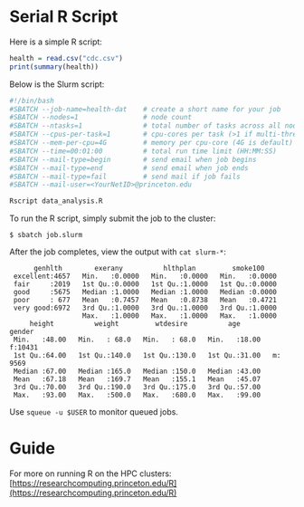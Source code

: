 # Serial R Script

Here is a simple R script:

```R
health = read.csv("cdc.csv")
print(summary(health))
```

Below is the Slurm script:

```bash
#!/bin/bash
#SBATCH --job-name=health-dat    # create a short name for your job
#SBATCH --nodes=1                # node count
#SBATCH --ntasks=1               # total number of tasks across all nodes
#SBATCH --cpus-per-task=1        # cpu-cores per task (>1 if multi-threaded tasks)
#SBATCH --mem-per-cpu=4G         # memory per cpu-core (4G is default)
#SBATCH --time=00:01:00          # total run time limit (HH:MM:SS)
#SBATCH --mail-type=begin        # send email when job begins
#SBATCH --mail-type=end          # send email when job ends
#SBATCH --mail-type=fail         # send mail if job fails
#SBATCH --mail-user=<YourNetID>@princeton.edu

Rscript data_analysis.R
```

To run the R script, simply submit the job to the cluster:

```
$ sbatch job.slurm
```

After the job completes, view the output with `cat slurm-*`:

```
      genhlth        exerany          hlthplan         smoke100     
 excellent:4657   Min.   :0.0000   Min.   :0.0000   Min.   :0.0000  
 fair     :2019   1st Qu.:0.0000   1st Qu.:1.0000   1st Qu.:0.0000  
 good     :5675   Median :1.0000   Median :1.0000   Median :0.0000  
 poor     : 677   Mean   :0.7457   Mean   :0.8738   Mean   :0.4721  
 very good:6972   3rd Qu.:1.0000   3rd Qu.:1.0000   3rd Qu.:1.0000  
                  Max.   :1.0000   Max.   :1.0000   Max.   :1.0000  
     height          weight         wtdesire          age        gender   
 Min.   :48.00   Min.   : 68.0   Min.   : 68.0   Min.   :18.00   f:10431  
 1st Qu.:64.00   1st Qu.:140.0   1st Qu.:130.0   1st Qu.:31.00   m: 9569  
 Median :67.00   Median :165.0   Median :150.0   Median :43.00            
 Mean   :67.18   Mean   :169.7   Mean   :155.1   Mean   :45.07            
 3rd Qu.:70.00   3rd Qu.:190.0   3rd Qu.:175.0   3rd Qu.:57.00            
 Max.   :93.00   Max.   :500.0   Max.   :680.0   Max.   :99.00
```

Use `squeue -u $USER` to monitor queued jobs.

# Guide

For more on running R on the HPC clusters: [https://researchcomputing.princeton.edu/R](https://researchcomputing.princeton.edu/R)
